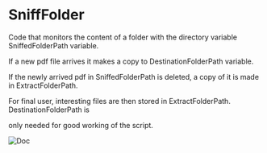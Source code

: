 # SniffFolder

Code that monitors the content of a folder with the directory variable SniffedFolderPath variable.

If a new pdf file arrives it makes a copy to DestinationFolderPath variable.

If the newly arrived pdf in SniffedFolderPath is deleted, a copy of it is made in ExtractFolderPath.

For final user, interesting files are then stored in ExtractFolderPath. DestinationFolderPath is 

only needed for good working of the script.

![Doc](https://user-images.githubusercontent.com/114344089/218246687-60781f2b-859b-4d5e-9893-68efbb86e9db.PNG)
